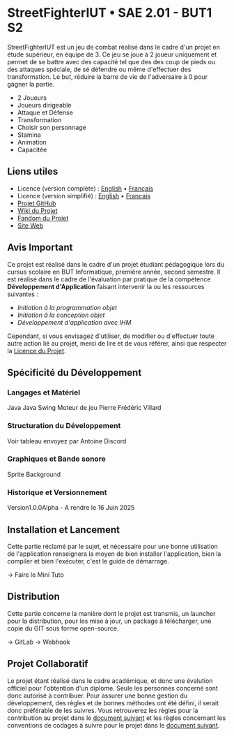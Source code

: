 # StreetFighterIUT • SAE 2.01 - BUT1 S2

StreetFighterIUT est un jeu de combat réalisé dans le cadre d'un projet en étude supérieur, en équipe de 3. Ce jeu se joue à 2 joueur uniquement et permet de se battre avec des capacité tel que des des coup de pieds ou des attaques spéciale, de sé défendre ou même d'effectuer des transformation. Le but, réduire la barre de vie de l'adversaire à 0 pour gagner la partie.

- 2 Joueurs
- Joueurs dirigeable
- Attaque et Défense
- Transformation
- Choisir son personnage
- Stamina
- Animation
- Capacitée 

## Liens utiles

- Licence (version complète) : [English](LICENCE.md) • [Français](LICENCE-FR.md)
- Licence (version simplifié) : [English](LICENCE-SIMPLIFIE.md) • [Français](LICENCE-SIMPLIFIE-FR.md)
- [Projet GitHub](https://github.com/NelsonWithStarCoffee/SAE-Programmation-S2/)
- [Wiki du Projet](https://github.com/NelsonWithStarCoffee/SAE-Programmation-S2/wiki/)
- [Fandom du Projet](https://www.google.com/)
- [Site Web](https://www.google.com/)

## Avis Important

Ce projet est réalisé dans le cadre d'un projet étudiant pédagogique lors du cursus scolaire en BUT Informatique, première année, second semestre. Il est réalisé dans le cadre de l'évaluation par pratique de la compétence **Développement d'Application** faisant intervenir la ou les ressources suivantes :

- *Initiation à la programmation objet*
- *Initiation à la conception objet*
- *Développement d'application avec IHM*

Cependant, si vous envisagez d'utiliser, de modifier ou d'effectuer toute autre action lié au projet, merci de lire et de vous référer, ainsi que respecter la [Licence du Projet](LICENCE-FR.md).

## Spécificité du Développement

### Langages et Matériel

Java
Java Swing
Moteur de jeu Pierre Frédéric Villard

### Structuration du Développement

Voir tableau envoyez par Antoine Discord

### Graphiques et Bande sonore

Sprite
Background

### Historique et Versionnement

Version1.0.0Alpha - A rendre le 16 Juin 2025

## Installation et Lancement

Cette partie réclamé par le sujet, et nécessaire pour une bonne utilisation de l'application renseignera la moyen de bien installer l'application, bien la compiler et bien l'exécuter, c'est le guide de démarrage.

-> Faire le Mini Tuto

## Distribution

Cette partie concerne la manière dont le projet est transmis, un launcher pour la distribution, pour les mise à jour, un package à télécharger, une copie du GIT sous forme open-source.

-> GitLab
-> Webhook

## Projet Collaboratif 
 
Le projet étant réalisé dans le cadre académique, et donc une évalution officiel pour l'obtention d'un diplome. Seule les personnes concerné sont donc autorisé à contribuer. Pour assurer une bonne gestion du développement, des règles et de bonnes méthodes ont été défini, il serait donc préférable de les suivres. Vous retrouverez les règles pour la contribution au projet dans le [document suivant](CONTRIBUTING-FR.md) et les règles concernant les conventions de codages à suivre pour le projet dans le [document suivant](CodeGuideline-FR.md). 